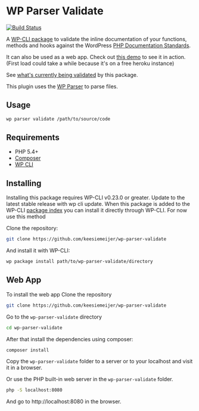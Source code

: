 # WP Parser Validate

[![Build Status](https://travis-ci.org/keesiemeijer/wp-parser-validate.svg?branch=master)](http://travis-ci.org/keesiemeijer/wp-parser-validate)

A [WP-CLI package](http://wp-cli.org/package-index/) to validate the inline documentation of your functions, methods and hooks against the WordPress [PHP Documentation Standards](https://make.wordpress.org/core/handbook/best-practices/inline-documentation-standards/php/).

It can also be used as a web app. Check out [this demo](https://wp-parser-validate.herokuapp.com/) to see it in action. (First load could take a while because it's on a free heroku instance)


See [what's currently being validated](https://github.com/keesiemeijer/wp-parser-validate/wiki/What-is-validated) by this package.

This plugin uses the [WP Parser](https://github.com/WordPress/phpdoc-parser) to parse files.

## Usage
```bash
wp parser validate /path/to/source/code
```

## Requirements
* PHP 5.4+
* [Composer](https://getcomposer.org/)
* [WP CLI](http://wp-cli.org/)

## Installing

Installing this package requires WP-CLI v0.23.0 or greater. Update to the latest stable release with wp cli update. When this package is added to the WP-CLI [package index](http://wp-cli.org/package-index/) you can install it directly through WP-CLI. For now use this method

Clone the repository:

```bash
git clone https://github.com/keesiemeijer/wp-parser-validate 
```

And install it with WP-CLI:

```bash
wp package install path/to/wp-parser-validate/directory
```

## Web App

To install the web app Clone the repository
```bash
git clone https://github.com/keesiemeijer/wp-parser-validate
```

Go to the `wp-parser-validate` directory
```bash
cd wp-parser-validate
```

After that install the dependencies using composer:
```bash
composer install
```
Copy the `wp-parser-validate` folder to a server or to your localhost and visit it in a browser.

Or use the PHP built-in web server in the `wp-parser-validate` folder. 
```bash
php -S localhost:8080
```
And go to http://localhost:8080 in the browser.
